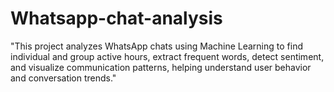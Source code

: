 # Whatsapp-chat-analysis
"This project analyzes WhatsApp chats using Machine Learning to find individual and group active hours, extract frequent words, detect sentiment, and visualize communication patterns, helping understand user behavior and conversation trends."
